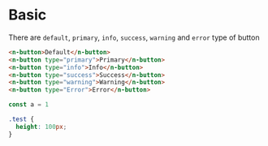 # Basic
There are `default`, `primary`, `info`, `success`, `warning` and `error` type of button
```html
<n-button>Default</n-button>
<n-button type="primary">Primary</n-button>
<n-button type="info">Info</n-button>
<n-button type="success">Success</n-button>
<n-button type="warning">Warning</n-button>
<n-button type="Error">Error</n-button>
```
```js
const a = 1
```
```css
.test {
  height: 100px;
}
```